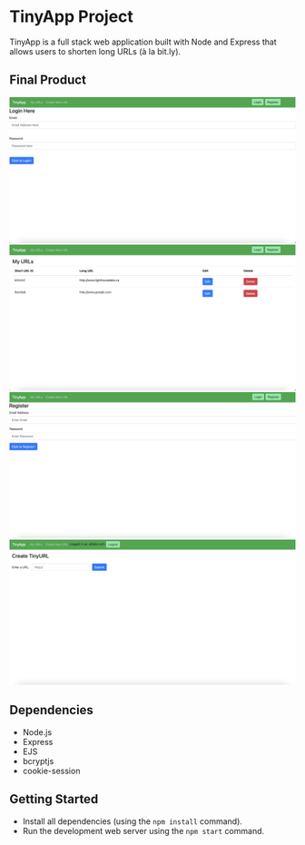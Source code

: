 # TinyApp Project

TinyApp is a full stack web application built with Node and Express that allows users to shorten long URLs (à la bit.ly).

## Final Product

!["screenshot of Login Page"](https://github.com/samnarduzzi/tinyapp/blob/main/docs/loginPage.png?raw=true)
!["screenshot of Main URL Page"](https://github.com/samnarduzzi/tinyapp/blob/main/docs/mainPageURL.png?raw=true)
!["screenshot of Register Page"](https://github.com/samnarduzzi/tinyapp/blob/main/docs/registerPage.png?raw=true)
!["screenshot of Tiny URL Page"](https://github.com/samnarduzzi/tinyapp/blob/main/docs/tinyURLPage.png?raw=true)

## Dependencies

- Node.js
- Express
- EJS
- bcryptjs
- cookie-session

## Getting Started

- Install all dependencies (using the `npm install` command).
- Run the development web server using the `npm start` command.